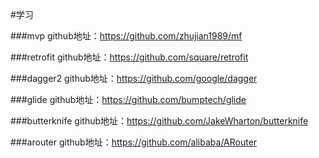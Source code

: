 #学习

###mvp
github地址：https://github.com/zhujian1989/mf

###retrofit
github地址：https://github.com/square/retrofit

###dagger2
github地址：https://github.com/google/dagger

###glide
github地址：https://github.com/bumptech/glide

###butterknife
github地址：https://github.com/JakeWharton/butterknife

###arouter
github地址：https://github.com/alibaba/ARouter
